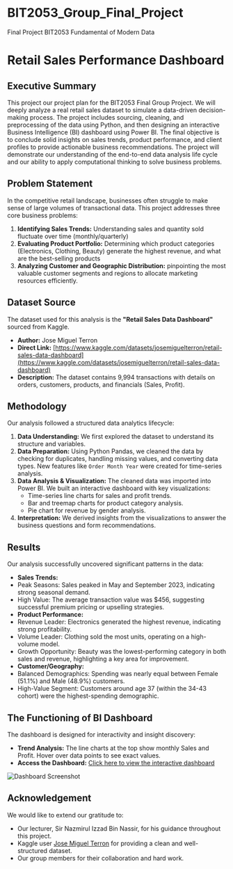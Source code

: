 # BIT2053_Group_Final_Project
Final Project BIT2053 Fundamental of Modern Data 
# Retail Sales Performance Dashboard

## Executive Summary
This project our project plan for the BIT2053 Final Group Project. We will deeply analyze a real retail sales dataset to simulate a data-driven decision-making process. The project includes sourcing, cleaning, and preprocessing of the data using Python, and then designing an interactive Business Intelligence (BI) dashboard using Power BI. The final objective is to conclude solid insights on sales trends, product performance, and client profiles to provide actionable business recommendations. The project will demonstrate our understanding of the end-to-end data analysis life cycle and our ability to apply computational thinking to solve business problems.

## Problem Statement
In the competitive retail landscape, businesses often struggle to make sense of large volumes of transactional data. This project addresses three core business problems:
1.  **Identifying Sales Trends:** Understanding sales and quantity sold fluctuate over time (monthly/quarterly)
2.  **Evaluating Product Portfolio:** Determining which product categories (Electronics, Clothing, Beauty) generate the highest revenue, and what are the best-selling products
3.  **Analyzing Customer and Geographic Distribution:** pinpointing the most valuable customer segments and regions to allocate marketing resources efficiently.

## Dataset Source
The dataset used for this analysis is the **"Retail Sales Data Dashboard"** sourced from Kaggle.

*   **Author:** Jose Miguel Terron
*   **Direct Link:** [https://www.kaggle.com/datasets/josemiguelterron/retail-sales-data-dashboard](https://www.kaggle.com/datasets/josemiguelterron/retail-sales-data-dashboard)
*   **Description:** The dataset contains 9,994 transactions with details on orders, customers, products, and financials (Sales, Profit).

## Methodology
Our analysis followed a structured data analytics lifecycle:
1.  **Data Understanding:** We first explored the dataset to understand its structure and variables.
2.  **Data Preparation:** Using Python Pandas, we cleaned the data by checking for duplicates, handling missing values, and converting data types. New features like `Order Month Year` were created for time-series analysis.
3.  **Data Analysis & Visualization:** The cleaned data was imported into Power BI. We built an interactive dashboard with key visualizations:
    *   Time-series line charts for sales and profit trends.
    *   Bar and treemap charts for product category analysis.
    *   Pie chart for revenue by gender analysis.
4.  **Interpretation:** We derived insights from the visualizations to answer the business questions and form recommendations.

## Results
Our analysis successfully uncovered significant patterns in the data:
*   **Sales Trends:**
*   Peak Seasons: Sales peaked in May and September 2023, indicating strong seasonal demand.
*   High Value: The average transaction value was $456, suggesting successful premium pricing or upselling strategies.
*   **Product Performance:**
*   Revenue Leader: Electronics generated the highest revenue, indicating strong profitability.
*   Volume Leader: Clothing sold the most units, operating on a high-volume model.
*   Growth Opportunity: Beauty was the lowest-performing category in both sales and revenue, highlighting a  key area for improvement.
*   **Customer/Geography:**
*   Balanced Demographics: Spending was nearly equal between Female (51.1%) and Male (48.9%) customers.
*   High-Value Segment: Customers around age 37 (within the 34-43 cohort) were the highest-spending demographic.

## The Functioning of BI Dashboard
The dashboard is designed for interactivity and insight discovery:
*   **Trend Analysis:** The line charts at the top show monthly Sales and Profit. Hover over data points to see exact values.
*   **Access the Dashboard:** [Click here to view the interactive dashboard](https://lookerstudio.google.com/u/0/reporting/f1f41b6f-3d24-4dbd-9d53-41e82dd6c1b3/page/p_4xx8myxvvd?s=iCFpXGjr68Y)




![Dashboard Screenshot](images/dashboard_screenshot.png) <!-- You need to upload a screenshot to a folder called 'images' in your repo and link it here -->

## Acknowledgement
We would like to extend our gratitude to:
*   Our lecturer, Sir Nazmirul Izzad Bin Nassir, for his guidance throughout this project.
*   Kaggle user [Jose Miguel Terron](https://www.kaggle.com/josemiguelterron) for providing a clean and well-structured dataset.
*   Our group members for their collaboration and hard work.
